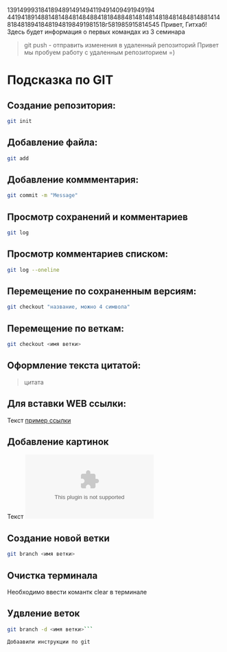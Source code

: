 1391499931841894891491494119491409491949194
4419418914881481484814848841818488481481481481848148481488141481848189418481948198491981518г581985915814545
Привет, Гитхаб! Здесь будет информация о первых командах из 3 семинара
> git push - отправить изменения в удаленный репозиторий 
Привет мы пробуем работу с удаленным репозиторием =)

# Подсказка по GIT

## Создание репозитория:
```sh
git init
```

## Добавление файла:
```sh
git add
```
## Добавление коммментария:
```sh
git commit -m "Message"
```
## Просмотр сохранений и комментариев
```sh
git log
```
## Просмотр комментариев списком: 
```sh
git log --oneline
```
## Перемещение по сохраненным версиям: 
```sh
git checkout "название, можно 4 символа"
```

## Перемещение по веткам:
```sh
git checkout <имя ветки>
```

## Оформление текста цитатой:
> цитата

## Для вставки WEB ссылки:

Текст [пример ссылки](https.exampl.com "Всплывающая пожсказка")

## Добавление картинок
Текст ![изображение](https.exampl.com "Всплывающая пожсказка")

## Создание новой ветки
```sh
git branch <имя ветки>
```
## Очистка терминала
Необходимо ввести комантк clear в терминале

## Удвление веток
```sh
git branch -d <имя ветки>```

Добаавили инструкции по git
